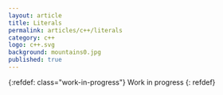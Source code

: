 ```yaml
---
layout: article
title: Literals
permalink: articles/c++/literals
category: c++
logo: c++.svg
background: mountains0.jpg
published: true
---
```


{:refdef: class="work-in-progress"}
Work in progress
{: refdef}
